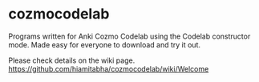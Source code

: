 # cozmocodelab
Programs written for Anki Cozmo Codelab using the Codelab constructor mode. Made easy for everyone to download and try it out.

Please check details on the wiki page.  https://github.com/hiamitabha/cozmocodelab/wiki/Welcome
